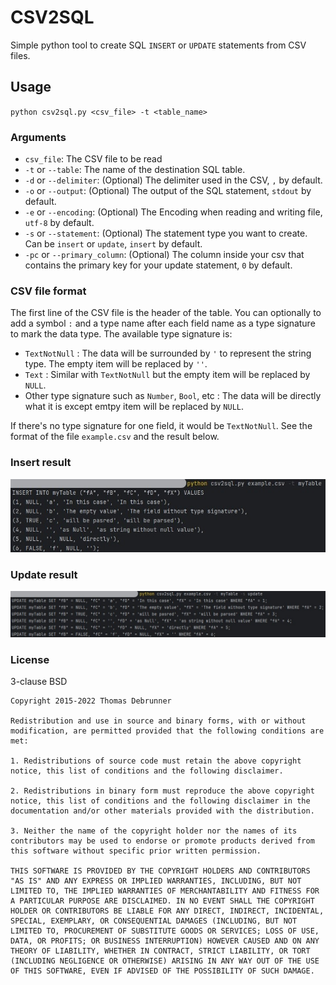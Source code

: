 # CSV2SQL

Simple python tool to create SQL `INSERT` or `UPDATE` statements from CSV files.

## Usage  

`python csv2sql.py <csv_file> -t <table_name>`

### Arguments

* `csv_file`: The CSV file to be read  
* `-t` or `--table`: The name of the destination SQL table.  
* `-d` or `--delimiter`: (Optional) The delimiter used in the CSV, `,` by default.
* `-o` or `--output`: (Optional) The output of the SQL statement, `stdout` by default.  
* `-e` or `--encoding`: (Optional) The Encoding when reading and writing file, `utf-8` by default.  
* `-s` or `--statement`: (Optional) The statement type you want to create. Can be `insert` or `update`, `insert` by default.
* `-pc` or `--primary_column`: (Optional) The column inside your csv that contains the primary key for your update statement, `0` by default.

### CSV file format  

The first line of the CSV file is the header of the table. You can optionally to add a symbol ` : ` and a type name after each field name as a type signature to mark the data type. The available type signature is:  

* `TextNotNull` :  The data will be surrounded by `'` to represent the string type. The empty item will be replaced by `''`.  
* `Text` : Similar with `TextNotNull` but the empty item will be replaced by `NULL`.  
* Other type signature such as `Number`, `Bool`, etc : The data will be directly what it is except emtpy item will be replaced by `NULL`.

If there's no type signature for one field, it would be `TextNotNull`. See the format of the file `example.csv` and the result below.  

### Insert result
![sql_insert_result](./insert_result.jpg)  

### Update result
![sql_update_result](./update_result.jpg)

### License 

3-clause BSD

```
Copyright 2015-2022 Thomas Debrunner

Redistribution and use in source and binary forms, with or without modification, are permitted provided that the following conditions are met:

1. Redistributions of source code must retain the above copyright notice, this list of conditions and the following disclaimer.

2. Redistributions in binary form must reproduce the above copyright notice, this list of conditions and the following disclaimer in the documentation and/or other materials provided with the distribution.

3. Neither the name of the copyright holder nor the names of its contributors may be used to endorse or promote products derived from this software without specific prior written permission.

THIS SOFTWARE IS PROVIDED BY THE COPYRIGHT HOLDERS AND CONTRIBUTORS "AS IS" AND ANY EXPRESS OR IMPLIED WARRANTIES, INCLUDING, BUT NOT LIMITED TO, THE IMPLIED WARRANTIES OF MERCHANTABILITY AND FITNESS FOR A PARTICULAR PURPOSE ARE DISCLAIMED. IN NO EVENT SHALL THE COPYRIGHT HOLDER OR CONTRIBUTORS BE LIABLE FOR ANY DIRECT, INDIRECT, INCIDENTAL, SPECIAL, EXEMPLARY, OR CONSEQUENTIAL DAMAGES (INCLUDING, BUT NOT LIMITED TO, PROCUREMENT OF SUBSTITUTE GOODS OR SERVICES; LOSS OF USE, DATA, OR PROFITS; OR BUSINESS INTERRUPTION) HOWEVER CAUSED AND ON ANY THEORY OF LIABILITY, WHETHER IN CONTRACT, STRICT LIABILITY, OR TORT (INCLUDING NEGLIGENCE OR OTHERWISE) ARISING IN ANY WAY OUT OF THE USE OF THIS SOFTWARE, EVEN IF ADVISED OF THE POSSIBILITY OF SUCH DAMAGE.
```
